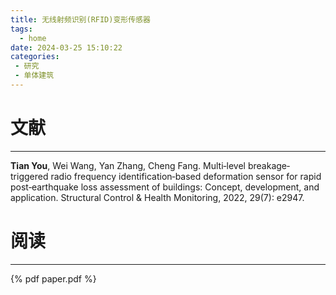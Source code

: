 ```yaml
---
title: 无线射频识别(RFID)变形传感器
tags:
  - home
date: 2024-03-25 15:10:22
categories:
 - 研究
 - 单体建筑
---
```



# 文献
---
**Tian You**, Wei Wang, Yan Zhang, Cheng Fang. Multi‐level breakage‐triggered radio frequency identification‐based deformation sensor for rapid post‐earthquake loss assessment of buildings: Concept, development, and application. Structural Control & Health Monitoring, 2022, 29(7): e2947.



# 阅读
---
{% pdf paper.pdf %}